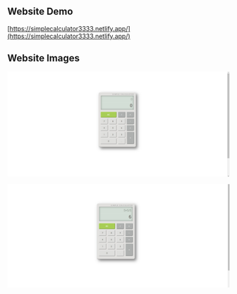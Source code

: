 ## Website Demo

[https://simplecalculator3333.netlify.app/](https://simplecalculator3333.netlify.app/)

## Website Images

![](../../imgs/calculator-1.png)

![](../../imgs/calculator-2.png)
